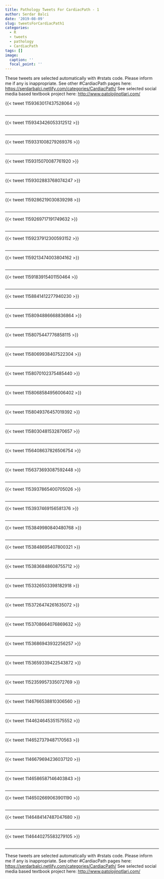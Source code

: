 ```yaml
---
title: Pathology Tweets For CardiacPath - 1
author: Serdar Balci
date: '2019-08-09'
slug: tweetsForCardiacPath1
categories:
  - R
  - tweets
  - pathology
  - CardiacPath
tags: []
image:
  caption: ''
  focal_point: ''
---
```



These tweets are selected automatically with #rstats code. Please inform me if any is inappropriate.
See other #CardiacPath pages here: https://serdarbalci.netlify.com/categories/CardiacPath/ 
See selected social media based textbook project here: http://www.patolojinotlari.com/

{{< tweet 1159363017437528064 >}}
<br>
<br>
<hr>
{{< tweet 1159343426053312512 >}}
<br>
<br>
<hr>
{{< tweet 1159331008279269376 >}}
<br>
<br>
<hr>
{{< tweet 1159315070087761920 >}}
<br>
<br>
<hr>
{{< tweet 1159302883768074247 >}}
<br>
<br>
<hr>
{{< tweet 1159286219030839298 >}}
<br>
<br>
<hr>
{{< tweet 1159269717191749632 >}}
<br>
<br>
<hr>
{{< tweet 1159237912300593152 >}}
<br>
<br>
<hr>
{{< tweet 1159213474003804162 >}}
<br>
<br>
<hr>
{{< tweet 1159183915401150464 >}}
<br>
<br>
<hr>
{{< tweet 1158841412277940230 >}}
<br>
<br>
<hr>
{{< tweet 1158094886668836864 >}}
<br>
<br>
<hr>
{{< tweet 1158075447776858115 >}}
<br>
<br>
<hr>
{{< tweet 1158069938407522304 >}}
<br>
<br>
<hr>
{{< tweet 1158070102375485440 >}}
<br>
<br>
<hr>
{{< tweet 1158068584956006402 >}}
<br>
<br>
<hr>
{{< tweet 1158049376457019392 >}}
<br>
<br>
<hr>
{{< tweet 1158030481532870657 >}}
<br>
<br>
<hr>
{{< tweet 1156408637826506754 >}}
<br>
<br>
<hr>
{{< tweet 1156373693087592448 >}}
<br>
<br>
<hr>
{{< tweet 1153937865400705026 >}}
<br>
<br>
<hr>
{{< tweet 1153937469156581376 >}}
<br>
<br>
<hr>
{{< tweet 1153849980840480768 >}}
<br>
<br>
<hr>
{{< tweet 1153848695407800321 >}}
<br>
<br>
<hr>
{{< tweet 1153836848608755712 >}}
<br>
<br>
<hr>
{{< tweet 1153326503398182918 >}}
<br>
<br>
<hr>
{{< tweet 1153726474261635072 >}}
<br>
<br>
<hr>
{{< tweet 1153708664076869632 >}}
<br>
<br>
<hr>
{{< tweet 1153686943932256257 >}}
<br>
<br>
<hr>
{{< tweet 1153659339422543872 >}}
<br>
<br>
<hr>
{{< tweet 1152359957335072769 >}}
<br>
<br>
<hr>
{{< tweet 1146766538810306560 >}}
<br>
<br>
<hr>
{{< tweet 1144624645351575552 >}}
<br>
<br>
<hr>
{{< tweet 1146527379487170563 >}}
<br>
<br>
<hr>
{{< tweet 1146679694236037120 >}}
<br>
<br>
<hr>
{{< tweet 1146586587146403843 >}}
<br>
<br>
<hr>
{{< tweet 1146502669063901190 >}}
<br>
<br>
<hr>
{{< tweet 1146484147487047680 >}}
<br>
<br>
<hr>
{{< tweet 1146440275583279105 >}}
<br>
<br>
<hr>


These tweets are selected automatically with #rstats code. Please inform me if any is inappropriate.
See other #CardiacPath pages here: https://serdarbalci.netlify.com/categories/CardiacPath/ 
See selected social media based textbook project here: http://www.patolojinotlari.com/
